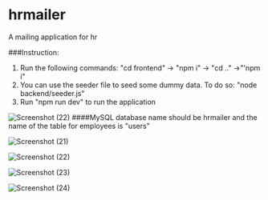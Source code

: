 # hrmailer
A mailing application for hr

###Instruction:
1. Run the following commands:  "cd frontend" -> "npm i" -> "cd .." ->"'npm i"
2. You can use the seeder file to seed some dummy data. To do so: "node backend/seeder.js"
3. Run "npm run dev" to run the application

![Screenshot (22)](https://user-images.githubusercontent.com/77497219/130805296-80b71ed8-1797-45b9-a9da-3f5fa95dc585.png)
####MySQL database name should be hrmailer and the name of the table for employees is "users"

![Screenshot (21)](https://user-images.githubusercontent.com/77497219/130805241-72d3aba9-aca1-42c5-a25f-0b803a15938b.png)

![Screenshot (22)](https://user-images.githubusercontent.com/77497219/130805296-80b71ed8-1797-45b9-a9da-3f5fa95dc585.png)

![Screenshot (23)](https://user-images.githubusercontent.com/77497219/130805381-9593dfca-fe30-44a2-beba-f84d2e8e2aa2.png)

![Screenshot (24)](https://user-images.githubusercontent.com/77497219/130805414-b1d261dc-a1ec-440e-b92c-3aba9bfe2d66.png)

